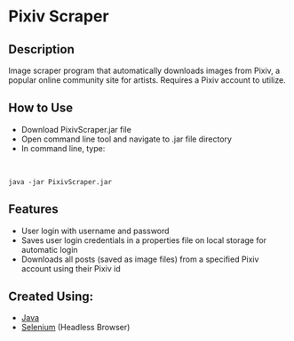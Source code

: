 
# Pixiv Scraper

## Description

Image scraper program that automatically downloads images from Pixiv, a popular online community site for artists. Requires a Pixiv account to utilize. <br>

## How to Use
<ul>
<li>
Download PixivScraper.jar file
</li>
<li>
Open command line tool and navigate to .jar file directory
</li>
<li>
In command line, type: </li>
</ul> <br>

```
java -jar PixivScraper.jar
```

## Features <br>
<ul>
<li>
User login with username and password <br>
</li>
<li>
Saves user login credentials in a properties file on local storage for automatic login <br>
</li>
<li>
Downloads all posts (saved as image files) from a specified Pixiv account using their Pixiv id <br>
</li>
</ul>

## Created Using:
<ul>
<li>
<a href="https://www.java.com/en/")>Java</a> <br>
</li>
<li>
<a href="https://www.selenium.dev/">Selenium</a> (Headless Browser) <br>
</li>
</ul>

